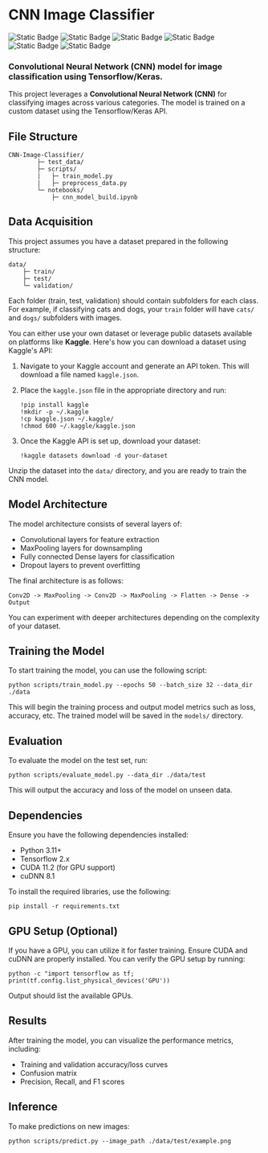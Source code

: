 
# CNN Image Classifier
![Static Badge](https://img.shields.io/badge/Python-3.11-grey?logo=python)
![Static Badge](https://img.shields.io/badge/google-colab-%23F9AB00?logo=googlecolab)
![Static Badge](https://img.shields.io/badge/conda-grey?logo=anaconda)
![Static Badge](https://img.shields.io/badge/Tensorflow-2.x-grey?logo=tensorflow)
![Static Badge](https://img.shields.io/badge/cuda-11.2-grey?logo=nvidia)
![Static Badge](https://img.shields.io/badge/cDNN-8.1-grey?logo=nvidia)

### Convolutional Neural Network (CNN) model for image classification using Tensorflow/Keras.

This project leverages a **Convolutional Neural Network (CNN)** for classifying images across various categories. The model is trained on a custom dataset using the Tensorflow/Keras API.

## File Structure

```
CNN-Image-Classifier/
        ├─ test_data/
        ├─ scripts/
        |   ├─ train_model.py
        |   ├─ preprocess_data.py
        └─ notebooks/
            ├─ cnn_model_build.ipynb
```

## Data Acquisition
This project assumes you have a dataset prepared in the following structure:

```
data/
    ├─ train/
    ├─ test/
    └─ validation/
```

Each folder (train, test, validation) should contain subfolders for each class. For example, if classifying cats and dogs, your `train` folder will have `cats/` and `dogs/` subfolders with images.

You can either use your own dataset or leverage public datasets available on platforms like **Kaggle**. Here's how you can download a dataset using Kaggle's API:

1. Navigate to your Kaggle account and generate an API token. This will download a file named `kaggle.json`.
2. Place the `kaggle.json` file in the appropriate directory and run:

   ```
   !pip install kaggle
   !mkdir -p ~/.kaggle
   !cp kaggle.json ~/.kaggle/
   !chmod 600 ~/.kaggle/kaggle.json
   ```

3. Once the Kaggle API is set up, download your dataset:

   ```
   !kaggle datasets download -d your-dataset
   ```

Unzip the dataset into the `data/` directory, and you are ready to train the CNN model.

## Model Architecture

The model architecture consists of several layers of:

- Convolutional layers for feature extraction
- MaxPooling layers for downsampling
- Fully connected Dense layers for classification
- Dropout layers to prevent overfitting

The final architecture is as follows:

```
Conv2D -> MaxPooling -> Conv2D -> MaxPooling -> Flatten -> Dense -> Output
```

You can experiment with deeper architectures depending on the complexity of your dataset.

## Training the Model

To start training the model, you can use the following script:

```
python scripts/train_model.py --epochs 50 --batch_size 32 --data_dir ./data
```

This will begin the training process and output model metrics such as loss, accuracy, etc. The trained model will be saved in the `models/` directory.

## Evaluation

To evaluate the model on the test set, run:

```
python scripts/evaluate_model.py --data_dir ./data/test
```

This will output the accuracy and loss of the model on unseen data.

## Dependencies

Ensure you have the following dependencies installed:

- Python 3.11+
- Tensorflow 2.x
- CUDA 11.2 (for GPU support)
- cuDNN 8.1

To install the required libraries, use the following:

```
pip install -r requirements.txt
```

## GPU Setup (Optional)

If you have a GPU, you can utilize it for faster training. Ensure CUDA and cuDNN are properly installed. You can verify the GPU setup by running:

```
python -c "import tensorflow as tf; print(tf.config.list_physical_devices('GPU'))
```

Output should list the available GPUs.

## Results

After training the model, you can visualize the performance metrics, including:

- Training and validation accuracy/loss curves
- Confusion matrix
- Precision, Recall, and F1 scores

## Inference

To make predictions on new images:

```
python scripts/predict.py --image_path ./data/test/example.png
```
